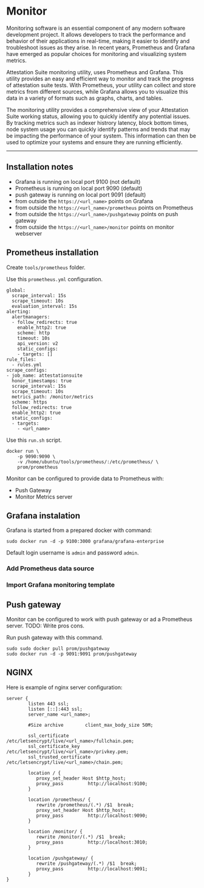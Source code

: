 # Monitor

Monitoring software is an essential component of any modern software development project. It allows developers to track the performance and behavior of their applications in real-time, making it easier to identify and troubleshoot issues as they arise. In recent years, Prometheus and Grafana have emerged as popular choices for monitoring and visualizing system metrics.

Attestation Suite monitoring utility, uses Prometheus and Grafana. This utility provides an easy and efficient way to monitor and track the progress of attestation suite tests. With Prometheus, your utility can collect and store metrics from different sources, while Grafana allows you to visualize this data in a variety of formats such as graphs, charts, and tables.

The monitoring utility provides a comprehensive view of your Attestation Suite working status, allowing you to quickly identify any potential issues. By tracking metrics such as indexer histrory latency, block bottom times, node system usage you can quickly identify patterns and trends that may be impacting the performance of your system. This information can then be used to optimize your systems and ensure they are running efficiently.

---
## Installation notes
- Grafana is running on local port 9100 (not default)
- Prometheus is running on local port 9090 (default)
- push gateway is running on local port 9091 (default)
- from outside the `https://<url_name>` points on Grafana
- from outside the `https://<url_name>/prometheus` points on Prometheus
- from outside the `https://<url_name>/pushgateway` points on push gateway
- from outside the `https://<url_name>/monitor` points on monitor webserver

## Prometheus installation

Create `tools/prometheus` folder.

Use this `prometheus.yml` configuration.
```
global:
  scrape_interval: 15s
  scrape_timeout: 10s
  evaluation_interval: 15s
alerting:
  alertmanagers:
  - follow_redirects: true
    enable_http2: true
    scheme: http
    timeout: 10s
    api_version: v2
    static_configs:
    - targets: []
rule_files:
  - rules.yml
scrape_configs:
- job_name: attestationsuite
  honor_timestamps: true
  scrape_interval: 15s
  scrape_timeout: 10s
  metrics_path: /monitor/metrics
  scheme: https
  follow_redirects: true
  enable_http2: true
  static_configs:
  - targets:
    - <url_name>
```

Use this `run.sh` script.
```
docker run \
    -p 9090:9090 \
    -v /home/ubuntu/tools/prometheus/:/etc/prometheus/ \
    prom/prometheus
```

Monitor can be configured to provide data to Prometheus with:
- Push Gateway 
- Monitor Metrics server

## Grafana instalation

Grafana is started from a prepared docker with command:
```
sudo docker run -d -p 9100:3000 grafana/grafana-enterprise
```

Default login username is `admin` and password `admin`.

### Add Prometheus data source

### Import Grafana monitoring template


## Push gateway

Monitor can be configured to work with push gateway or ad a Prometheus server.
TODO: Write pros cons.

Run push gateway with this command.
```
sudo sudo docker pull prom/pushgateway
sudo docker run -d -p 9091:9091 prom/pushgateway
```

## NGINX

Here is example of nginx server configuration:
```
server {
        listen 443 ssl;
        listen [::]:443 ssl;
        server_name <url_name>;

        #Size archive        client_max_body_size 50M;

        ssl_certificate          /etc/letsencrypt/live/<url_name>/fullchain.pem;
        ssl_certificate_key      /etc/letsencrypt/live/<url_name>/privkey.pem;
        ssl_trusted_certificate  /etc/letsencrypt/live/<url_name>/chain.pem;

        location / {
           proxy_set_header Host $http_host;
           proxy_pass         http://localhost:9100;
        }

        location /prometheus/ {
           rewrite /prometheus/(.*) /$1  break;
           proxy_set_header Host $http_host;
           proxy_pass         http://localhost:9090;
        }

        location /monitor/ {
           rewrite /monitor/(.*) /$1  break;
           proxy_pass         http://localhost:3010;
        }

        location /pushgateway/ {
           rewrite /pushgateway/(.*) /$1  break;
           proxy_pass         http://localhost:9091;
        }
}

```